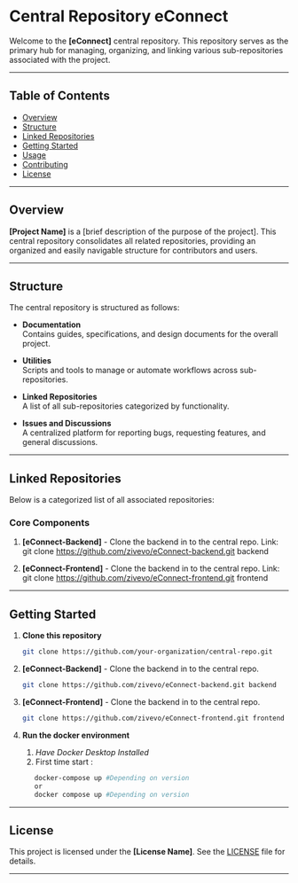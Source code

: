 
# Central Repository eConnect

Welcome to the **[eConnect]** central repository. This repository serves as the primary hub for managing, organizing, and linking various sub-repositories associated with the project.

---

## Table of Contents
- [Overview](#overview)
- [Structure](#structure)
- [Linked Repositories](#linked-repositories)
- [Getting Started](#getting-started)
- [Usage](#usage)
- [Contributing](#contributing)
- [License](#license)

---

## Overview

**[Project Name]** is a [brief description of the purpose of the project]. This central repository consolidates all related repositories, providing an organized and easily navigable structure for contributors and users.

---

## Structure

The central repository is structured as follows:

- **Documentation**  
  Contains guides, specifications, and design documents for the overall project.

- **Utilities**  
  Scripts and tools to manage or automate workflows across sub-repositories.

- **Linked Repositories**  
  A list of all sub-repositories categorized by functionality.

- **Issues and Discussions**  
  A centralized platform for reporting bugs, requesting features, and general discussions.

---

## Linked Repositories

Below is a categorized list of all associated repositories:

### Core Components
1. **[eConnect-Backend]** - Clone the backend in to the central repo.
   Link: git clone https://github.com/zivevo/eConnect-backend.git backend

2. **[eConnect-Frontend]** - Clone the backend in to the central repo.
   Link: git clone https://github.com/zivevo/eConnect-frontend.git frontend

---

## Getting Started

1. **Clone this repository**  
   ```bash
   git clone https://github.com/your-organization/central-repo.git
   ```

2. **[eConnect-Backend]** - Clone the backend in to the central repo.
   ```bash
   git clone https://github.com/zivevo/eConnect-backend.git backend
   ```

3. **[eConnect-Frontend]** - Clone the backend in to the central repo.
   ```bash
   git clone https://github.com/zivevo/eConnect-frontend.git frontend
   ```

3. **Run the docker environment**
   1. *Have Docker Desktop Installed*
   2. First time start : 
   ```bash   
      docker-compose up #Depending on version
      or
      docker compose up #Depending on version
   ```
---

## License

This project is licensed under the **[License Name]**. See the [LICENSE](LICENSE) file for details.

---
